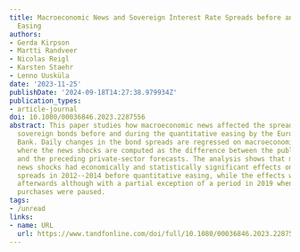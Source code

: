 ```yaml
---
title: Macroeconomic News and Sovereign Interest Rate Spreads before and during Quantitative
  Easing
authors:
- Gerda Kirpson
- Martti Randveer
- Nicolas Reigl
- Karsten Staehr
- Lenno Uusküla
date: '2023-11-25'
publishDate: '2024-09-18T14:27:38.979934Z'
publication_types:
- article-journal
doi: 10.1080/00036846.2023.2287556
abstract: This paper studies how macroeconomic news affected the spreads of Italian
  sovereign bonds before and during the quantitative easing by the European Central
  Bank. Daily changes in the bond spreads are regressed on macroeconomic news shocks,
  where the news shocks are computed as the difference between the published data
  and the preceding private-sector forecasts. The analysis shows that macroeconomic
  news shocks had economically and statistically significant effects on Italian bond
  spreads in 2012--2014 before quantitative easing, while the effects were negligible
  afterwards although with a partial exception of a period in 2019 when the net asset
  purchases were paused.
tags:
- /unread
links:
- name: URL
  url: https://www.tandfonline.com/doi/full/10.1080/00036846.2023.2287556
---
```

